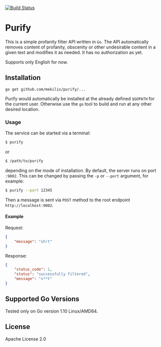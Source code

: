 [![Build Status](https://travis-ci.com/mekilis/purify.svg?branch=master)](https://travis-ci.com/mekilis/purify)

# Purify

This is a simple profanity filter API written in `Go`. The API automatically
removes content of profanity, obscenity or other undesirable content in a
given text and modifies it as needed. It has no authorization as yet.

Supports only English for now.

## Installation

`go get github.com/mekilis/purify/...`

Purify would automatically be installed at the already defined `$GOPATH` for the
current user. Otherwise use the `go` tool to build and run at any other desired
location.

### Usage

The service can be started via a terminal:

```bash
$ purify
```

or

```bash
$ /path/to/purify
```

depending on the mode of installation. By default, the server runs on port
`:9002`. This can be changed by passing the `-p` or `--port` argument, for
example:

```bash
$ purify --port 12345
```

Then a message is sent via `POST` method to the root endpoint
`http://localhost:9002`.

#### Example

Request:
```json
{
	"message": "sh!t"
}
```
Response:

```json
{
    "status_code": 1,
    "status": "successfully filtered",
    "message": "s**t"
}
```


## Supported Go Versions
Tested only on Go version 1.10 Linux/AMD64.

## License
Apache License 2.0
